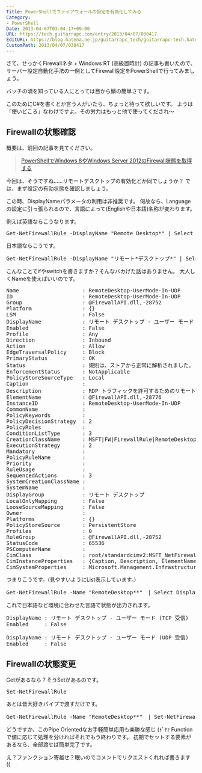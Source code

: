 ```yaml
---
Title: PowerShellでファイアウォールの設定を有効化してみる
Category:
- PowerShell
Date: 2013-04-07T03:04:17+09:00
URL: https://tech.guitarrapc.com/entry/2013/04/07/030417
EditURL: https://blog.hatena.ne.jp/guitarrapc_tech/guitarrapc-tech.hatenablog.com/atom/entry/11696248318757675636
CustomPath: 2013/04/07/030417
---
```


さて、せっかくFirewallネタ + Windows RT (高級置時計) の記事も書いたので、サーバー設定自動化手法の一例としてFirewall設定をPowerShellで行ってみましょう。

バッチの頃を知っている人にとっては目から鱗の簡単さです。

このためにC#を書くとか言う人がいたら、ちょっと待って欲しいです。
ようは「使いどころ」なわけですよ。その労力はもっと他で使ってくだされ～



<h2>Firewallの状態確認</h2>
概要は、前回の記事を見てください。
<blockquote><a href="http://guitarrapc.wordpress.com/2013/04/07/powershell%e3%81%a7windows-8%e3%82%84windows-server-2012%e3%81%aefirewall%e7%8a%b6%e6%85%8b%e3%82%92%e5%8f%96%e5%be%97%e3%81%99%e3%82%8b/" target="_blank">PowerShellでWindows 8やWindows Server 2012のFirewall状態を取得する</a></blockquote>

今回は、そうですね……リモートデスクトップの有効化とか同でしょうか？
では、まず設定の有効状態を確認しましょう。

この時、DisplayNameパラメータの利用は非推奨です。
何故なら、Languageの設定に引っ張られるので、言語によって(Englishや日本語)名称が変わります。

例えば英語ならこうなります。
<pre class="brush: powershell">
Get-NetFirewallRule -DisplayName &quot;Remote Desktop*&quot; | Select DisplayName, Enabled
</pre>

日本語ならこうです。
<pre class="brush: powershell">
Get-NetFirewallRule -DisplayName &quot;リモート*デスクトップ*&quot; | Select DisplayName, Enabled
</pre>

こんなことでifやswitchを書きますか？そんなバカげた話はありません。
大人しくNameを使えばいいのです。
<pre class="brush: powershell">
Name                    : RemoteDesktop-UserMode-In-UDP
ID                      : RemoteDesktop-UserMode-In-UDP
Group                   : @FirewallAPI.dll,-28752
Platform                : {}
LSM                     : False
DisplayName             : リモート デスクトップ - ユーザー モード (UDP 受信)
Enabled                 : False
Profile                 : Any
Direction               : Inbound
Action                  : Allow
EdgeTraversalPolicy     : Block
PrimaryStatus           : OK
Status                  : 規則は、ストアから正常に解析されました。 (65536)
EnforcementStatus       : NotApplicable
PolicyStoreSourceType   : Local
Caption                 :
Description             : RDP トラフィックを許可するためのリモート デスクトップ サービスの受信規則です。[UDP 3389]
ElementName             : @FirewallAPI.dll,-28776
InstanceID              : RemoteDesktop-UserMode-In-UDP
CommonName              :
PolicyKeywords          :
PolicyDecisionStrategy  : 2
PolicyRoles             :
ConditionListType       : 3
CreationClassName       : MSFT|FW|FirewallRule|RemoteDesktop-UserMode-In-UDP
ExecutionStrategy       : 2
Mandatory               :
PolicyRuleName          :
Priority                :
RuleUsage               :
SequencedActions        : 3
SystemCreationClassName :
SystemName              :
DisplayGroup            : リモート デスクトップ
LocalOnlyMapping        : False
LooseSourceMapping      : False
Owner                   :
Platforms               : {}
PolicyStoreSource       : PersistentStore
Profiles                : 0
RuleGroup               : @FirewallAPI.dll,-28752
StatusCode              : 65536
PSComputerName          :
CimClass                : root/standardcimv2:MSFT_NetFirewallRule
CimInstanceProperties   : {Caption, Description, ElementName, InstanceID...}
CimSystemProperties     : Microsoft.Management.Infrastructure.CimSystemProperties
</pre>

つまりこうです。(見やすいようにList表示しています。)
<pre class="brush: powershell">
Get-NetFirewallRule -Name &quot;RemoteDesktop**&quot;　| Select DisplayName, Enabled | Format-List
</pre>

これで日本語など環境に合わせた言語で状態が出力されます。
<pre class="brush: powershell">
DisplayName : リモート デスクトップ - ユーザー モード (TCP 受信)
Enabled     : False

DisplayName : リモート デスクトップ - ユーザー モード (UDP 受信)
Enabled     : False
</pre>


<h2>Firewallの状態変更</h2>
Getがあるなら？そうSetがあるのです。
<pre class="brush: powershell">
Set-NetFirewallRule
</pre>

あとは皆大好きパイプで渡すだけです。
<pre class="brush: powershell">
Get-NetFirewallRule -Name &quot;RemoteDesktop**&quot;　| Set-NetFirewallRule -enabled true
</pre>

どうですか、このPipe Orientedなお手軽簡単応用も楽勝な感じ (ﾄﾞﾔｧ
Functionで値に応じて処理を分ければそれでもう終わりです。
初期でセットする要素があるなら、全部渡せば簡単完了です。

え？ファンクション寄越せ？眠いのでコメントでリクエストくれれば書きます ((
